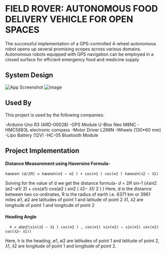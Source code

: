 # FIELD ROVER: AUTONOMOUS FOOD DELIVERY VEHICLE FOR OPEN SPACES

The successful implementation of a GPS-controlled 4-wheel autonomous robot opens up several promising scopes across various domains. Autonomous robots equipped with GPS navigation can be employed in a closed surface for efficient emergency food and medicine supply
## System Design

![App Screenshot](![image](https://github.com/sunzidulislam/Autonomous-CAR-System-project-/assets/60359567/bb462654-4530-4a67-8d2f-fc3a1c9a0dc7)
)
![image](https://github.com/sunzidulislam/Autonomous-CAR-System-project-/assets/60359567/c899c367-e31d-475c-a2aa-10d883bd754b)

## Used By

This project is used by the following companies:

  -Arduino Uno R3 (ARD-00028)
  -GPS Module U-Blox Neo M8NC
  -HMC5883L electronic compass
  -Motor Driver L298N
  -Wheels (130*60 mm)
  -Lipo Battery (12V)
  -HC-05 Bluetooth Module

## Project Implementation

#### Distance Measurement using Haversine Formula-
    ℎ𝑎𝑣𝑒𝑟𝑠𝑖𝑛 (𝑑/2𝑅) = ℎ𝑎𝑣𝑒𝑟𝑠𝑖𝑛(∅2 − ∅2 ) + cos(∅1 ) cos(∅2 ) ℎ𝑎𝑣𝑒𝑟𝑠𝑖𝑛(𝜆2 – 𝜆1) 
Solving for the value of d we get the distance formula-
    𝑑 = 2𝑅 sin-1 (√𝑠𝑖𝑛2 (∅2−∅1/ 2) + cos(∅1) cos(∅2 ) 𝑠𝑖𝑛2 ( 𝜆2− 𝜆1/ 2 ) ) 
Here,
  d is the distance between two co-ordinates, 
  R is the radius of earth i.e. 6371 km or 3961 miles
  ∅1, ∅2 are latitudes of point 1 and latitude of point 2 
  𝜆1, 𝜆2 are longitude of point 1 and longitude of point 2 

#### Heading Angle
      ℎ = 𝑎𝑡𝑎𝑛2(sin(𝜆2 – 𝜆1 ) cos(∅2 ) , cos(∅1) sin(∅2) − sin(∅1) cos(∅2) cos(𝜆2− 𝜆1))
Here, h is the heading, 
                   ∅1, ∅2 are latitudes of point 1 and latitude of point 2,
                  𝜆1, 𝜆2 are longitude of point 1 and longitude of point 2. 









